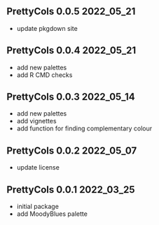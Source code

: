 ## PrettyCols 0.0.5 2022_05_21

* update pkgdown site

## PrettyCols 0.0.4 2022_05_21

* add new palettes
* add R CMD checks

## PrettyCols 0.0.3 2022_05_14

* add new palettes
* add vignettes
* add function for finding complementary colour

## PrettyCols 0.0.2 2022_05_07

* update license

## PrettyCols 0.0.1 2022_03_25

* initial package
* add MoodyBlues palette

